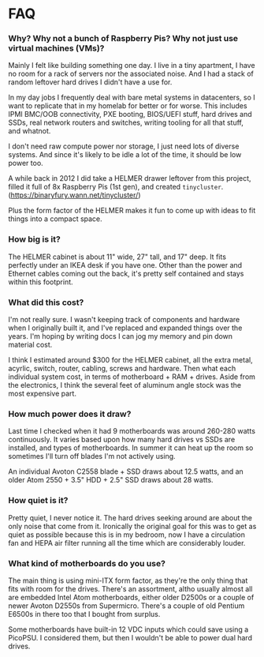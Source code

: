 # FAQ

### Why? Why not a bunch of Raspberry Pis? Why not just use virtual machines (VMs)?

Mainly I felt like building something one day.  I live in a tiny apartment,
I have no room for a rack of servers nor the associated noise.  And I had a
stack of random leftover hard drives I didn't have a use for.

In my day jobs I frequently deal with bare metal systems in datacenters, so
I want to replicate that in my homelab for better or for worse. This
includes IPMI BMC/OOB connectivity, PXE booting, BIOS/UEFI stuff, hard drives
and SSDs, real network routers and switches, writing tooling for all that
stuff, and whatnot.

I don't need raw compute power nor storage, I just need lots of diverse
systems.  And since it's likely to be idle a lot of the time, it should be
low power too.

A while back in 2012 I did take a HELMER drawer leftover from this project,
filled it full of 8x Raspberry Pis (1st gen), and created `tinycluster`.
(https://binaryfury.wann.net/tinycluster/)

Plus the form factor of the HELMER makes it fun to come up with ideas to fit
things into a compact space.

### How big is it?

The HELMER cabinet is about 11" wide, 27" tall, and 17" deep.  It fits
perfectly under an IKEA desk if you have one.  Other than the power and
Ethernet cables coming out the back, it's pretty self contained and stays
within this footprint.

### What did this cost?

I'm not really sure.  I wasn't keeping track of components and hardware when I
originally built it, and I've replaced and expanded things over the years.
I'm hoping by writing docs I can jog my memory and pin down material cost.

I think I estimated around $300 for the HELMER cabinet, all the extra metal,
acyrlic, switch, router, cabling, screws and hardware.  Then what each
individual system cost, in terms of motherboard + RAM + drives.  Aside from
the electronics, I think the several feet of aluminum angle stock was the
most expensive part.

### How much power does it draw?

Last time I checked when it had 9 motherboards was around 260-280 watts
continuously.  It varies based upon how many hard drives vs SSDs are installed,
and types of motherboards.  In summer it can heat up the room so sometimes
I'll turn off blades I'm not actively using.

An individual Avoton C2558 blade + SSD draws about 12.5 watts, and an older
Atom 2550 + 3.5" HDD + 2.5" SSD draws about 28 watts.

### How quiet is it?

Pretty quiet, I never notice it.  The hard drives seeking around are about the
only noise that come from it.  Ironically the original goal for this was to 
get as quiet as possible because this is in my bedroom, now I have a
circulation fan and HEPA air filter running all the time which are
considerably louder.

### What kind of motherboards do you use?

The main thing is using mini-ITX form factor, as they're the only thing that
fits with room for the drives.  There's an assortment, altho usually almost
all are embedded Intel Atom motherboards, either older D2500s or a couple of
newer Avoton D2550s from Supermicro. There's a couple of old Pentium E6500s
in there too that I bought from surplus.

Some motherboards have built-in 12 VDC inputs which could save using a PicoPSU.
I considered them, but then I wouldn't be able to power dual hard drives.
